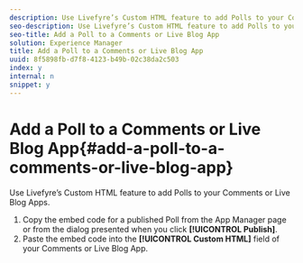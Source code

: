 ```yaml
---
description: Use Livefyre’s Custom HTML feature to add Polls to your Comments or Live Blog Apps.
seo-description: Use Livefyre’s Custom HTML feature to add Polls to your Comments or Live Blog Apps.
seo-title: Add a Poll to a Comments or Live Blog App
solution: Experience Manager
title: Add a Poll to a Comments or Live Blog App
uuid: 8f5898fb-d7f8-4123-b49b-02c38da2c503
index: y
internal: n
snippet: y
---
```


# Add a Poll to a Comments or Live Blog App{#add-a-poll-to-a-comments-or-live-blog-app}

Use Livefyre’s Custom HTML feature to add Polls to your Comments or Live Blog Apps.

1. Copy the embed code for a published Poll from the App Manager page or from the dialog presented when you click **[!UICONTROL Publish]**.
1. Paste the embed code into the **[!UICONTROL Custom HTML]** field of your Comments or Live Blog App.
